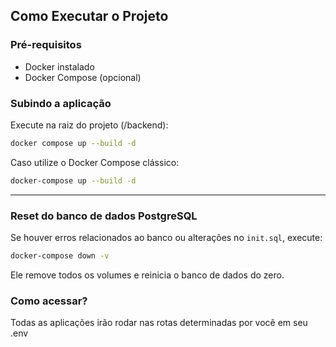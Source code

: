## Como Executar o Projeto

### Pré-requisitos
- Docker instalado
- Docker Compose (opcional)

### Subindo a aplicação
Execute na raiz do projeto (/backend):

```bash
docker compose up --build -d
```

Caso utilize o Docker Compose clássico:

```bash
docker-compose up --build -d
```

---

### Reset do banco de dados PostgreSQL

Se houver erros relacionados ao banco ou alterações no `init.sql`, execute:

```bash
docker-compose down -v
```

Ele remove todos os volumes e reinicia o banco de dados do zero.

### Como acessar? 

Todas as aplicações irão rodar nas rotas determinadas por você em seu .env